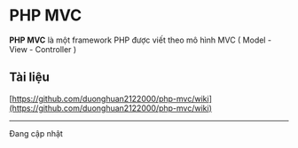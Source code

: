  
# PHP MVC
**PHP MVC** là một framework PHP được viết theo mô hình MVC ( Model - View - Controller )

## Tài liệu
[https://github.com/duonghuan2122000/php-mvc/wiki](https://github.com/duonghuan2122000/php-mvc/wiki)
	
---
Đang cập nhật
